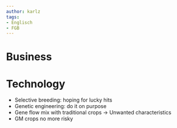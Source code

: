 ```yaml
---
author: karlz
tags: 
- Englisch
- FGB
---
```


# Business

# Technology

- Selective breeding: hoping for lucky hits
- Genetic engineering: do it on purpose
- Gene flow mix with traditional crops  -> Unwanted characteristics
- GM crops no more risky

